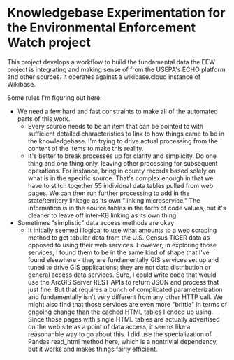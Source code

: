 # Knowledgebase Experimentation for the Environmental Enforcement Watch project

This project develops a workflow to build the fundamental data the EEW project is integrating and making sense of from the USEPA's ECHO platform and other sources. It operates against a wikibase.cloud instance of Wikibase.

Some rules I'm figuring out here:

* We need a few hard and fast constraints to make all of the automated parts of this work.
    * Every source needs to be an item that can be pointed to with sufficient detailed characteristics to link to how things came to be in the knowledgebase. I'm trying to drive actual processing from the content of the items to make this reality.
    * It's better to break processes up for clarity and simplicity. Do one thing and one thing only, leaving other processing for subsequent operations. For instance, bring in county records based solely on what is in the specific source. That's complex enough in that we have to stitch together 55 individual data tables pulled from web pages. We can then run further processing to add in the state/territory linkage as its own "linking microservice." The information is in the source tables in the form of code values, but it's cleaner to leave off inter-KB linking as its own thing.
* Sometimes "simplistic" data access methods are okay
    * It initially seemed illogical to use what amounts to a web scraping method to get tabular data from the U.S. Census TIGER data as opposed to using their web services. However, in exploring those services, I found them to be in the same kind of shape that I've found elsewhere - they are fundamentally GIS services set up and tuned to drive GIS applications; they are not data distribution or general access data services. Sure, I could write code that would use the ArcGIS Server REST APIs to return JSON and process that just fine. But that requires a bunch of complicated parameterization and fundamentally isn't very different from any other HTTP call. We might also find that those services are even more "brittle" in terms of ongoing change than the cached HTML tables I ended up using. Since those pages with single HTML tables are actually advertised on the web site as a point of data access, it seems like a reasonanble way to go about this. I did use the specialization of Pandas read_html method here, which is a nontrivial dependency, but it works and makes things fairly efficient.
